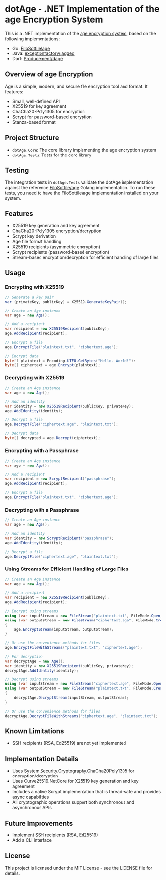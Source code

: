 # dotAge - .NET Implementation of the age Encryption System

This is a .NET implementation of the [age encryption system](https://age-encryption.org/), based on the following implementations:
- Go: [FiloSottile/age](https://github.com/FiloSottile/age/tree/v1.2.1)
- Java: [exceptionfactory/jagged](https://github.com/exceptionfactory/jagged)
- Dart: [Producement/dage](https://github.com/Producement/dage)

## Overview of age Encryption

Age is a simple, modern, and secure file encryption tool and format. It features:
- Small, well-defined API
- X25519 for key agreement
- ChaCha20-Poly1305 for encryption
- Scrypt for password-based encryption
- Stanza-based format

## Project Structure

- `dotAge.Core`: The core library implementing the age encryption system
- `dotAge.Tests`: Tests for the core library

## Testing

The integration tests in `dotAge.Tests` validate the dotAge implementation against the reference [FiloSottile/age](https://github.com/FiloSottile/age) Golang implementation. To run these tests, you need to have the FiloSottile/age implementation installed on your system.

## Features

- X25519 key generation and key agreement
- ChaCha20-Poly1305 encryption/decryption
- Scrypt key derivation
- Age file format handling
- X25519 recipients (asymmetric encryption)
- Scrypt recipients (password-based encryption)
- Stream-based encryption/decryption for efficient handling of large files

## Usage

### Encrypting with X25519

```csharp
// Generate a key pair
var (privateKey, publicKey) = X25519.GenerateKeyPair();

// Create an Age instance
var age = new Age();

// Add a recipient
var recipient = new X25519Recipient(publicKey);
age.AddRecipient(recipient);

// Encrypt a file
age.EncryptFile("plaintext.txt", "ciphertext.age");

// Encrypt data
byte[] plaintext = Encoding.UTF8.GetBytes("Hello, World!");
byte[] ciphertext = age.Encrypt(plaintext);
```

### Decrypting with X25519

```csharp
// Create an Age instance
var age = new Age();

// Add an identity
var identity = new X25519Recipient(publicKey, privateKey);
age.AddIdentity(identity);

// Decrypt a file
age.DecryptFile("ciphertext.age", "plaintext.txt");

// Decrypt data
byte[] decrypted = age.Decrypt(ciphertext);
```

### Encrypting with a Passphrase

```csharp
// Create an Age instance
var age = new Age();

// Add a recipient
var recipient = new ScryptRecipient("passphrase");
age.AddRecipient(recipient);

// Encrypt a file
age.EncryptFile("plaintext.txt", "ciphertext.age");
```

### Decrypting with a Passphrase

```csharp
// Create an Age instance
var age = new Age();

// Add an identity
var identity = new ScryptRecipient("passphrase");
age.AddIdentity(identity);

// Decrypt a file
age.DecryptFile("ciphertext.age", "plaintext.txt");
```

### Using Streams for Efficient Handling of Large Files

```csharp
// Create an Age instance
var age = new Age();

// Add a recipient
var recipient = new X25519Recipient(publicKey);
age.AddRecipient(recipient);

// Encrypt using streams
using (var inputStream = new FileStream("plaintext.txt", FileMode.Open, FileAccess.Read))
using (var outputStream = new FileStream("ciphertext.age", FileMode.Create, FileAccess.Write))
{
    age.EncryptStream(inputStream, outputStream);
}

// Or use the convenience methods for files
age.EncryptFileWithStreams("plaintext.txt", "ciphertext.age");

// For decryption
var decryptAge = new Age();
var identity = new X25519Recipient(publicKey, privateKey);
decryptAge.AddIdentity(identity);

// Decrypt using streams
using (var inputStream = new FileStream("ciphertext.age", FileMode.Open, FileAccess.Read))
using (var outputStream = new FileStream("plaintext.txt", FileMode.Create, FileAccess.Write))
{
    decryptAge.DecryptStream(inputStream, outputStream);
}

// Or use the convenience methods for files
decryptAge.DecryptFileWithStreams("ciphertext.age", "plaintext.txt");
```

## Known Limitations

- SSH recipients (RSA, Ed25519) are not yet implemented

## Implementation Details

- Uses System.Security.Cryptography.ChaCha20Poly1305 for encryption/decryption
- Uses Curve25519.NetCore for X25519 key generation and key agreement
- Includes a native Scrypt implementation that is thread-safe and provides async capabilities
- All cryptographic operations support both synchronous and asynchronous APIs

## Future Improvements

- Implement SSH recipients (RSA, Ed25519)
- Add a CLI interface

## License

This project is licensed under the MIT License - see the LICENSE file for details.

